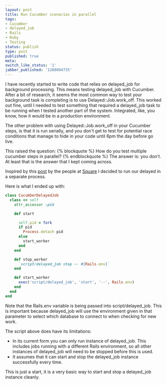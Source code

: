 ```yaml
---
layout: post
title: Run Cucumber scenarios in parallel
tags:
- Cucumber
- delayed_job
- Rails
- Ruby
- Testing
status: publish
type: post
published: true
meta:
switch_like_status: '1'
jabber_published: '1288094735'
---
```


I have recently started to write code that relies on delayed_job for background processing.
This means testing delayed_job with Cucumber. After a bit of research, it
seems the most common way to test your background task is completing is to
use Delayed::Job.work_off. This worked out fine, until I needed to test
something that required a delayed_job task to be running when I tested another
part of the system. Integrated, like, you know, how it would be in a production environment.

The other problem with using Delayed::Job.work_off in your Cucumber steps, is that it is run serially,
and you don't get to test for potential race conditions
that manage to hide in your code until 6pm the day before go live.

This raised the question:
{% blockquote %}
How do you test multiple cucumber steps in parallel?
{% endblockquote %}
The answer is: you don't. At least that is the answer that I kept coming across.

Inspired by this [post](http://corner.squareup.com/2010/08/cucumber-and-resque.html)
by the people at [Square](http://www.squareup.com/)
I decided to run our delayed in a separate process.

Here is what I ended up with:
``` ruby
class CucumberDelayedJob
  class << self
    attr_accessor :pid

    def start

      self.pid = fork
      if pid
        Process.detach pid
      else
        start_worker
      end
    end

    def stop_worker
      `script/delayed_job stop -- #{Rails.env}`
    end

    def start_worker
      exec('script/delayed_job', 'start', '--', Rails.env)
    end
  end
end
```

Note that the Rails.env variable is being passed into script/delayed_job.
This is important because delayed_job will use the environment given in that parameter
to select which database to connect to when checking for new work.

The script above does have its limitations:

  * In its current form you can only run instance of delayed_job.
    This includes jobs running with a different Rails environment, so all
    other instances of delayed_job will need to be stopped before this is used.
  * It assumes that it can start and stop the delayed_job instance successfully every time.

This is just a start, it is a very basic way to start and stop a delayed_job instance cleanly.
